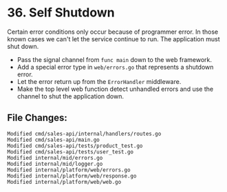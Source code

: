 # 36. Self Shutdown

Certain error conditions only occur because of programmer error. In those known
cases we can't let the service continue to run. The application must shut down.

- Pass the signal channel from `func main` down to the web framework.
- Add a special error type in `web/errors.go` that represents a shutdown error.
- Let the error return up from the `ErrorHandler` middleware.
- Make the top level web function detect unhandled errors and use the channel to shut the application down.

## File Changes:

```
Modified cmd/sales-api/internal/handlers/routes.go
Modified cmd/sales-api/main.go
Modified cmd/sales-api/tests/product_test.go
Modified cmd/sales-api/tests/user_test.go
Modified internal/mid/errors.go
Modified internal/mid/logger.go
Modified internal/platform/web/errors.go
Modified internal/platform/web/response.go
Modified internal/platform/web/web.go
```